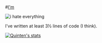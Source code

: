#[I'm](https://www.quinten0508.com)

<img scr="./i-hate-everything.svg" alt="i hate everything">

I've written at least 3½ lines of code (I think).


[![Quinten's stats](https://github-readme-stats.vercel.app/api?username=quinten0508&show_icons=true&theme=radical)](https://github.com/quinten0508)


<a rel="me" href="https://c.im/@Quinten">​</a>
